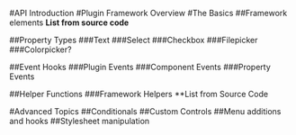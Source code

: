 #API Introduction
#Plugin Framework Overview
#The Basics
##Framework elements
**List from source code**

##Property Types
###Text
###Select
###Checkbox
###Filepicker
###Colorpicker?

##Event Hooks
###Plugin Events
###Component Events
###Property Events

##Helper Functions
###Framework Helpers
**List from Source Code

#Advanced Topics
##Conditionals
##Custom Controls
##Menu additions and hooks
##Stylesheet manipulation
